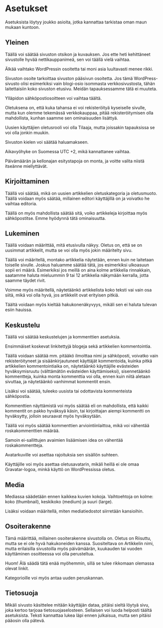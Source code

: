 # Asetukset

Asetuksista löytyy joukko asioita, jotka kannattaa tarkistaa oman maun mukaan kuntoon.

## Yleinen

Täällä voi säätää sivuston otsikon ja kuvauksen. Jos ette heti kehittäneet sivustolle hyvää nettikauppanimeä, sen voi täällä vielä vaihtaa.

Älkää vaihtako WordPressin osoitetta tai moni asia luultavasti menee rikki.

Sivuston osoite tarkoittaa sivuston pääsivun osoitetta. Jos tämä WordPress-sivusto olisi esimerkiksi vain blogi-osio isommasta verkkosivustosta, tähän laitettaisiin koko sivuston etusivu. Meidän tapauksessamme tätä ei muuteta.

Ylläpidon sähköpostiosoitteen voi vaihtaa täältä.

Oletuksena on, että kuka tahansa ei voi rekisteröityä kyseiselle sivulle, mutta kun olemme tekemässä verkkokauppaa, pitää rekisteröitymisen olla mahdollista, kunhan saamme sen ominaisuuden lisättyä. 

Uusien käyttäjien oletusrooli voi olla Tilaaja, mutta joissakin tapauksissa se voi olla jonkin muukin.

Sivuston kielen voi säätää haluamakseen.

Aikavyöhyke on Suomessa UTC +2, mikä kannattanee vaihtaa.

Päivämäärän ja kellonajan esitystapoja on monta, ja voitte valita niistä itseänne miellyttävät.

## Kirjoittaminen

Täällä voi säätää, mikä on uusien artikkelien oletuskategoria ja oletusmuoto. Täällä voidaan myös säätää, millainen editori käyttäjillä on ja voivatko he vaihtaa editoria.

Täällä on myös mahdollista säätää sitä, voiko artikkeleja kirjoittaa myös sähköpostitse. Emme hyödynnä tätä ominaisuutta.

## Lukeminen

Täällä voidaan määrittää, mitä etusivulla näkyy. Oletus on, että se on uusimmat artikkelit, mutta se voi olla myös jokin määritelty sivu.

Täällä voi määritellä, montako artikkelia näytetään, ennen kuin ne laitetaan toiselle sivulle. Joskus haluamme säätää tätä, jos esimerkiksi ulkoasuun sopii eri määrä. Esimerkiksi jos meillä on aina kolme artikkelia rinnakkain, saatamme haluta mieluummin 9 tai 12 artikkelia näkymään kerralla, jotta saamme täydet rivit.

Voimme myös määritellä, näytetäänkö artikkelista koko teksti vai vain osa siitä, mikä voi olla hyvä, jos artikkelit ovat erityisen pitkiä.

Täältä voidaan myös kieltää hakukonenäkyvyys, mikäli sen ei haluta tulevan esiin hauissa.

## Keskustelu

Täällä voi säätää keskustelujen ja kommenttien asetuksia.

Ensimmäiset koskevat linkitettyjä blogeja sekä artikkelien kommentointia.

Täällä voidaan säätää mm. pitääkö ilmoittaa nimi ja sähköposti, voivatko vain rekisteröityneet ja sisäänkirjautuneet käyttäjät kommentoida, kuinka pitkä artikkelien kommentointiaika on, näytetäänkö käyttäjille evästeiden hyväksymisruutu (välttämätön evästeiden käyttämiseksi), sisennetäänkö kommentteja, kuinka monta kommenttia voi olla, ennen kuin niitä aletaan sivuttaa, ja näytetäänkö vanhimmat kommentit ensin.

Lisäksi voi säätää, tuleeko uusista tai odottavista kommenteista sähköpostia.

Kommenttien näyttämistä voi myös säätää eli on mahdollista, että kaikki kommentit on pakko hyväksyä käsin, tai kirjoittajan aiempi kommentti on hyväksytty, jolloin seuraavat myös hyväksytään.

Täällä voi myös säätää kommenttien arviointiinlaittoa, mikä voi vähentää roskakommenttien määrää.

Samoin ei-sallittujen avaimien lisäämisen idea on vähentää roskakommentteja.

Avatarkuville voi asettaa rajoituksia sen sisällön suhteen.

Käyttäjille voi myös asettaa oletusavatarin, mikäli heillä ei ole omaa Gravatar-logoa, minkä käyttö on WordPressissa oletus.

## Media

Mediassa säädetään ennen kaikkea kuvien kokoja. Vaihtoehtoja on kolme: koko (thumbnail), keskikoko (medium) ja suuri (large). 

Lisäksi voidaan määritellä, miten mediatiedostot siirretään kansioihin.

## Osoiterakenne

Tämä määrittää, millainen osoiterakenne sivustolla on. Oletus on Riisuttu, mutta se ei ole hyvä hakukoneiden kanssa. Suositeltava on Artikkelin nimi, mutta erilaisilla sivustoilla myös päivämäärän, kuukauden tai vuoden käyttäminen osoitteessa voi olla perusteltua.

Huom! Älä säädä tätä enää myöhemmin, sillä se tulee rikkomaan olemassa olevat linkit.

Kategorioille voi myös antaa uuden peruskannan.

## Tietosuoja

Mikäli sivusto käsittelee mitään käyttäjän dataa, pitäisi sieltä löytyä sivu, joka kertoo tarjoaa tietosuojaselosteen. Sellaisen voi luoda helposti täältä asetuksista. Teksti kannattaa lukea läpi ennen julkaisua, mutta sen pitäisi pääosin olla pätevä.